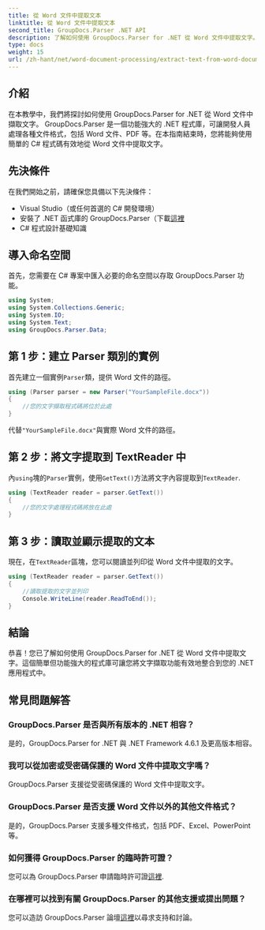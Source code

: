 ```yaml
---
title: 從 Word 文件中提取文本
linktitle: 從 Word 文件中提取文本
second_title: GroupDocs.Parser .NET API
description: 了解如何使用 GroupDocs.Parser for .NET 從 Word 文件中提取文字。帶有程式碼範例的分步指南。
type: docs
weight: 15
url: /zh-hant/net/word-document-processing/extract-text-from-word-document/
---
```

## 介紹
在本教學中，我們將探討如何使用 GroupDocs.Parser for .NET 從 Word 文件中擷取文字。 GroupDocs.Parser 是一個功能強大的 .NET 程式庫，可讓開發人員處理各種文件格式，包括 Word 文件、PDF 等。在本指南結束時，您將能夠使用簡單的 C# 程式碼有效地從 Word 文件中提取文字。
## 先決條件
在我們開始之前，請確保您具備以下先決條件：
- Visual Studio（或任何首選的 C# 開發環境）
- 安裝了 .NET 函式庫的 GroupDocs.Parser（下載[這裡](https://releases.groupdocs.com/parser/net/）)
- C# 程式設計基礎知識

## 導入命名空間
首先，您需要在 C# 專案中匯入必要的命名空間以存取 GroupDocs.Parser 功能。
```csharp
using System;
using System.Collections.Generic;
using System.IO;
using System.Text;
using GroupDocs.Parser.Data;
```
## 第 1 步：建立 Parser 類別的實例
首先建立一個實例`Parser`類，提供 Word 文件的路徑。
```csharp
using (Parser parser = new Parser("YourSampleFile.docx"))
{
    //您的文字擷取程式碼將位於此處
}
```
代替`"YourSampleFile.docx"`與實際 Word 文件的路徑。
## 第 2 步：將文字提取到 TextReader 中
內`using`塊的`Parser`實例，使用`GetText()`方法將文字內容提取到`TextReader`.
```csharp
using (TextReader reader = parser.GetText())
{
    //您的文字處理程式碼將放在此處
}
```
## 第 3 步：讀取並顯示提取的文本
現在，在`TextReader`區塊，您可以閱讀並列印從 Word 文件中提取的文字。
```csharp
using (TextReader reader = parser.GetText())
{
    //讀取提取的文字並列印
    Console.WriteLine(reader.ReadToEnd());
}
```

## 結論
恭喜！您已了解如何使用 GroupDocs.Parser for .NET 從 Word 文件中提取文字。這個簡單但功能強大的程式庫可讓您將文字擷取功能有效地整合到您的 .NET 應用程式中。

## 常見問題解答
### GroupDocs.Parser 是否與所有版本的 .NET 相容？
是的，GroupDocs.Parser for .NET 與 .NET Framework 4.6.1 及更高版本相容。
### 我可以從加密或受密碼保護的 Word 文件中提取文字嗎？
GroupDocs.Parser 支援從受密碼保護的 Word 文件中提取文字。
### GroupDocs.Parser 是否支援 Word 文件以外的其他文件格式？
是的，GroupDocs.Parser 支援多種文件格式，包括 PDF、Excel、PowerPoint 等。
### 如何獲得 GroupDocs.Parser 的臨時許可證？
您可以為 GroupDocs.Parser 申請臨時許可證[這裡](https://purchase.groupdocs.com/temporary-license/).
### 在哪裡可以找到有關 GroupDocs.Parser 的其他支援或提出問題？
您可以造訪 GroupDocs.Parser 論壇[這裡](https://forum.groupdocs.com/c/parser/17)以尋求支持和討論。